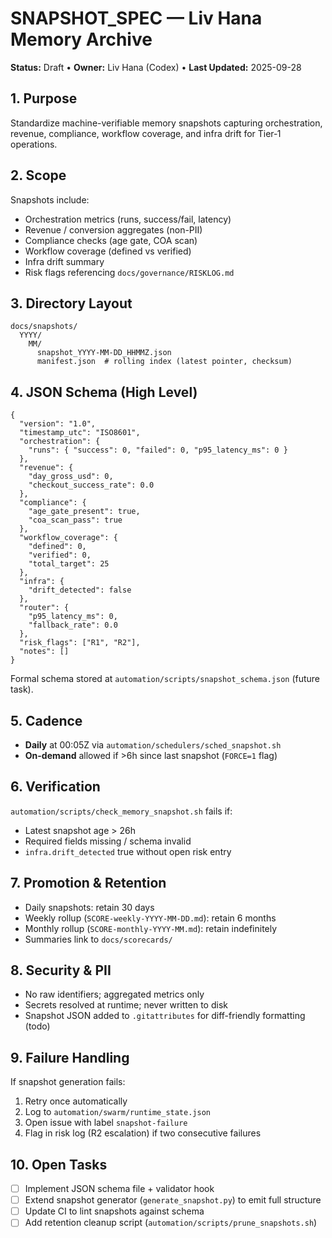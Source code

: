 <!-- Optimized: 2025-10-06 -->
<!-- RPM: 1.6.2.1.1.6.2.1_SNAPSHOT_SPEC_20251006 -->
<!-- Session: E2E RPM DNA Application -->
<!-- AOM: RND (Reggie & Dro) -->
<!-- COI: TECHNOLOGY -->
<!-- RPM: HIGH -->
<!-- ACTION: BUILD -->

<!--
Optimized: 2025-10-03
RPM: 3.6.0.6.ops-technology-ship-status-documentation
Session: Dual-AI Collaboration - Sonnet Docs Sweep
-->
# SNAPSHOT_SPEC — Liv Hana Memory Archive

**Status:** Draft • **Owner:** Liv Hana (Codex) • **Last Updated:** 2025-09-28

## 1. Purpose

Standardize machine-verifiable memory snapshots capturing orchestration, revenue, compliance, workflow coverage, and infra drift for Tier‑1 operations.

## 2. Scope

Snapshots include:

- Orchestration metrics (runs, success/fail, latency)
- Revenue / conversion aggregates (non-PII)
- Compliance checks (age gate, COA scan)
- Workflow coverage (defined vs verified)
- Infra drift summary
- Risk flags referencing `docs/governance/RISKLOG.md`

## 3. Directory Layout

```
docs/snapshots/
  YYYY/
    MM/
      snapshot_YYYY-MM-DD_HHMMZ.json
      manifest.json  # rolling index (latest pointer, checksum)
```

## 4. JSON Schema (High Level)

```jsonc
{
  "version": "1.0",
  "timestamp_utc": "ISO8601",
  "orchestration": {
    "runs": { "success": 0, "failed": 0, "p95_latency_ms": 0 }
  },
  "revenue": {
    "day_gross_usd": 0,
    "checkout_success_rate": 0.0
  },
  "compliance": {
    "age_gate_present": true,
    "coa_scan_pass": true
  },
  "workflow_coverage": {
    "defined": 0,
    "verified": 0,
    "total_target": 25
  },
  "infra": {
    "drift_detected": false
  },
  "router": {
    "p95_latency_ms": 0,
    "fallback_rate": 0.0
  },
  "risk_flags": ["R1", "R2"],
  "notes": []
}
```

Formal schema stored at `automation/scripts/snapshot_schema.json` (future task).

## 5. Cadence

- **Daily** at 00:05Z via `automation/schedulers/sched_snapshot.sh`
- **On-demand** allowed if >6h since last snapshot (`FORCE=1` flag)

## 6. Verification

`automation/scripts/check_memory_snapshot.sh` fails if:

- Latest snapshot age > 26h
- Required fields missing / schema invalid
- `infra.drift_detected` true without open risk entry

## 7. Promotion & Retention

- Daily snapshots: retain 30 days
- Weekly rollup (`SCORE-weekly-YYYY-MM-DD.md`): retain 6 months
- Monthly rollup (`SCORE-monthly-YYYY-MM.md`): retain indefinitely
- Summaries link to `docs/scorecards/`

## 8. Security & PII

- No raw identifiers; aggregated metrics only
- Secrets resolved at runtime; never written to disk
- Snapshot JSON added to `.gitattributes` for diff-friendly formatting (todo)

## 9. Failure Handling

If snapshot generation fails:

1. Retry once automatically
2. Log to `automation/swarm/runtime_state.json`
3. Open issue with label `snapshot-failure`
4. Flag in risk log (R2 escalation) if two consecutive failures

## 10. Open Tasks

- [ ] Implement JSON schema file + validator hook
- [ ] Extend snapshot generator (`generate_snapshot.py`) to emit full structure
- [ ] Update CI to lint snapshots against schema
- [ ] Add retention cleanup script (`automation/scripts/prune_snapshots.sh`)

<!-- Last verified: 2025-10-02 -->

<!-- Optimized: 2025-10-02 -->

<!-- Last updated: 2025-10-02 -->

<!-- Last optimized: 2025-10-02 -->
